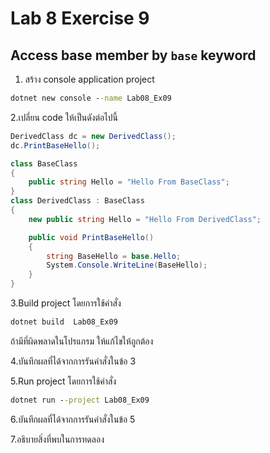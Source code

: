 # Lab 8 Exercise 9

## Access base member by `base` keyword 

1. สร้าง console application project

```cmd
dotnet new console --name Lab08_Ex09
```

2.เปลี่ยน code ให้เป็นดังต่อไปนี้

```cs
DerivedClass dc = new DerivedClass();
dc.PrintBaseHello();

class BaseClass
{
    public string Hello = "Hello From BaseClass";
}
class DerivedClass : BaseClass
{
    new public string Hello = "Hello From DerivedClass";

    public void PrintBaseHello()
    {
        string BaseHello = base.Hello;
        System.Console.WriteLine(BaseHello);
    }
}
```

3.Build project โดยการใช้คำสั่ง

```cmd
dotnet build  Lab08_Ex09
```

ถ้ามีที่ผิดพลาดในโปรแกรม ให้แก้ไขให้ถูกต้อง

4.บันทึกผลที่ได้จากการรันคำสั่งในข้อ 3

5.Run project โดยการใช้คำสั่ง

```cmd
dotnet run --project Lab08_Ex09
```

6.บันทึกผลที่ได้จากการรันคำสั่งในข้อ 5

7.อธิบายสิ่งที่พบในการทดลอง
